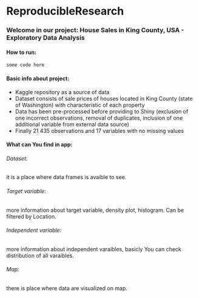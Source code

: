 # ReproducibleResearch

### Welcome in our project: House Sales in King County, USA - Exploratory Data Analysis

#### How to run:

    some code here

#### Basic info about project:
- Kaggle repository as a source of data
- Dataset consists of sale prices of houses located in King County (state of Washington) with characteristic of each property
- Data has been pre-processed before providing to Shiny (exclusion of one incorrect observations, removal of duplicates, inclusion of one additional variable from external data source)
- Finally 21 435 observations and 17 variables with no missing values


#### What can You find in app:

###### Dataset:

it is a place where data frames is avaible to see.

###### Target variable:

more information about target variable, density plot, histogram. Can be filtered by Location.

###### Independent variable:

more information about independent varaibles, basicly You can check distribution of all varaibles. 

###### Map:

there is place where data are visualized on map.

